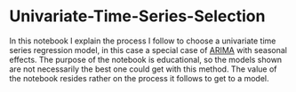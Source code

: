 # Univariate-Time-Series-Selection

In this notebook I explain the process I follow to choose a univariate time series regression model, in this case a special case of [ARIMA](https://en.wikipedia.org/wiki/Autoregressive_integrated_moving_average) with seasonal effects. The purpose of the notebook is educational, so the models shown are not necessarily the best one could get with this method. The value of the notebook resides rather on the process it follows to get to a model. 
